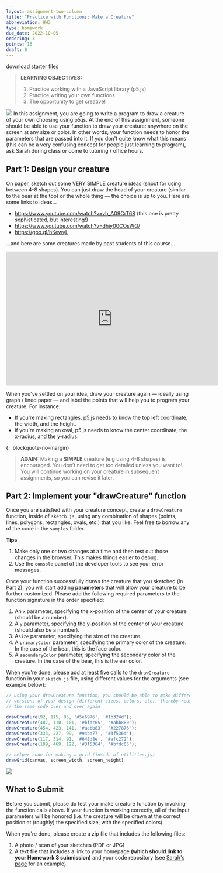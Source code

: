 ```yaml
---
layout: assignment-two-column
title: "Practice with Functions: Make a Creature"
abbreviation: HW3
type: homework
due_date: 2022-10-05
ordering: 3
points: 16
draft: 0
---
```


<a class="nu-button" href="/fall2022/course-files/homework/hw03.zip">
    download starter files 
    <i class="fas fa-download"></i>
</a>

> **LEARNING OBJECTIVES:** 
> 1. Practice working with a JavaScript library (p5.js)
> 1. Practice writing your own functions
> 1. The opportunity to get creative!

<img class="creature" src="/fall2022/assets/images/homework/hw03/creature.png" /> In this assignment, you are going to write a program to draw a creature of your own choosing using p5.js. At the end of this assignment, someone should be able to use your function to draw your creature: anywhere on the screen at any size or color. In other words, your function needs to honor the parameters that are passed into it. If you don't quite know what this means (this can be a very confusing concept for people just learning to program), ask Sarah during class or come to tuturing / office hours.

## Part 1: Design your creature
On paper, sketch out some VERY SIMPLE creature ideas (shoot for using between 4-8 shapes). You can just draw the head of your creature (similar to the bear at the top) or the whole thing — the choice is up to you. Here are some links to ideas...

* <a href="https://www.youtube.com/watch?v=yh_A09CrT68" target="_blank">https://www.youtube.com/watch?v=yh_A09CrT68</a> (this one is pretty sophisticated, but interesting!)
* <a href="circle drawing monsters" target="_blank">https://www.youtube.com/watch?v=dhiy00COsWQ/</a>
* <a href="https://goo.gl/hKewyL" target="_blank">https://goo.gl/hKewyL</a>

...and here are some creatures made by past students of this course...

<iframe src="https://docs.google.com/presentation/d/e/2PACX-1vRft8S7UE1kVxbNvkXTSWcGi4C8kKdSKMomLJffJX_FR2I6KcwNZe_yrOg15A3E-40aTZcH-XEiLYAu/embed?start=true&loop=false&delayms=3000" frameborder="0" width="580" height="366" allowfullscreen="true" mozallowfullscreen="true" webkitallowfullscreen="true"></iframe>

When you've settled on your idea, draw your creature again — ideally using graph / lined paper — and label the points that will help you to program your creature. For instance: 
* If you're making rectangles, p5.js needs to know the top left coordinate, the width, and the height. 
* if you're making an oval, p5.js needs to know the center coordinate, the x-radius, and the y-radius. 

{: .blockquote-no-margin}
> **AGAIN:** Making a **SIMPLE** creature (e.g using 4-8 shapes) is encouraged. You don’t need to get too detailed unless you want to! You will continue working on your creature in subsequent assignments, so you can revise it later.

## Part 2: Implement your "drawCreature" function

Once you are satisfied with your creature concept, create a `drawCreature` function, inside of `sketch.js`, using any combination of shapes (points, lines, polygons, rectangles, ovals, etc.) that you like. Feel free to borrow any of the code in the `samples` folder.

**Tips**: 
1. Make only one or two changes at a time and then test out those changes in the browser. This makes things easier to debug.
1. Use the `console` panel of the developer tools to see your error messages.

Once your function successfully draws the creature that you sketched (in Part 2), you will start adding **parameters** that will allow your creature to be further customized. Please add the following required parameters to the function signature in the order specified:

1. An `x` parameter, specifying the x-position of the center of your creature (should be a number).
1. A `y` parameter, specifying the y-position of the center of your creature (should also be a number).
1. A`size` parameter, specifying the size of the creature.
1. A `primaryColor` parameter, specifying the primary color of the creature. In the case of the bear, this is the face color.
1. A `secondaryColor` parameter, specifying the secondary color of the creature. In the case of the bear, this is the ear color.

When you're done, please add at least five calls to the `drawCreature` function in your `sketch.js` file, using different values for the arguments (see example below):

```js
// using your drawCreature function, you should be able to make different 
// versions of your design (different sizes, colors, etc), thereby reusing 
// the same code over and over again

drawCreature(92, 115, 85, '#5e6976', '#1b324d');
drawCreature(487, 110, 101, '#bfdc65', '#abb880');
drawCreature(454, 423, 141, '#aebb83', '#227876');
drawCreature(333, 227, 99, '#94ba77', '#3f5364');
drawCreature(117, 314, 91, '#648d8e', '#afc272');
drawCreature(199, 469, 122, '#3f5364', '#bfdc65');

// helper code for making a grid (inside of utilities.js)
drawGrid(canvas, screen_width, screen_height)
```

<img class="medium frame center" src="/fall2022/assets/images/homework/hw03/creatures.png" />


## What to Submit
Before you submit, please do test your make creature function by invoking the function calls above. If your function is working correctly, all of the input parameters will be honored (i.e. the creature will be drawn at the correct position at (roughly) the specified size, with the specified colors).

When you're done, please create a zip file that includes the following files:

1. A photo / scan of your sketches (PDF or JPG)
1. A text file that includes a link to your homepage **(which should link to your Homework 3 submission)** and your code repository (see <a href="https://vanwars.github.io/csci185-coursework/" target="_blank">Sarah's page</a> for an example).
